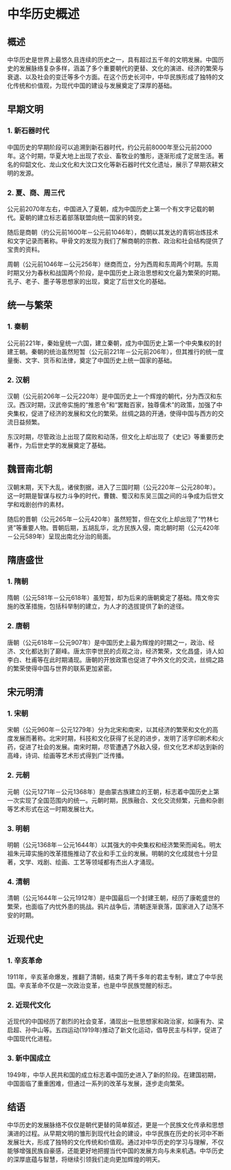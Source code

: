 # 中华历史概述

## 概述

中华历史是世界上最悠久且连续的历史之一，具有超过五千年的文明发展。中国历史的发展脉络复杂多样，涵盖了多个重要朝代的更替、文化的演进、经济的繁荣与衰退、以及社会的变迁等多个方面。在这个历史长河中，中华民族形成了独特的文化传统和价值观，为现代中国的建设与发展奠定了深厚的基础。

## 早期文明

### 1. 新石器时代

中国历史的早期阶段可以追溯到新石器时代，约公元前8000年至公元前2000年。这个时期，华夏大地上出现了农业、畜牧业的雏形，逐渐形成了定居生活。著名的仰韶文化、龙山文化和大汶口文化等新石器时代文化遗址，展示了早期农耕文明的发源。

### 2. 夏、商、周三代

公元前2070年左右，中国进入了夏朝，成为中国历史上第一个有文字记载的朝代。夏朝的建立标志着部落联盟向统一国家的转变。

随后是商朝（约公元前1600年－公元前1046年），商朝以其发达的青铜冶炼技术和文字记录而著称。甲骨文的发现为我们了解商朝的宗教、政治和社会结构提供了宝贵的资料。

周朝（公元前1046年－公元256年）继商而立，分为西周和东周两个时期。东周时期又分为春秋和战国两个阶段，是中国历史上政治思想和文化最为繁荣的时期。孔子、老子、墨子等思想家的出现，奠定了后世文化的基础。

## 统一与繁荣

### 1. 秦朝

公元前221年，秦始皇统一六国，建立秦朝，成为中国历史上第一个中央集权的封建王朝。秦朝的统治虽然短暂（公元前221年－公元前206年），但其推行的统一度量衡、文字、货币和法律，奠定了中国历史上统一国家的基础。

### 2. 汉朝

汉朝（公元前206年－公元220年）是中国历史上一个辉煌的朝代，分为西汉和东汉。西汉时期，汉武帝实施的“推恩令”和“罢黜百家，独尊儒术”的政策，加强了中央集权，促进了经济的发展和文化的繁荣。丝绸之路的开通，使得中国与西方的交流日益频繁。

东汉时期，尽管政治上出现了腐败和动荡，但文化上却出现了《史记》等重要历史著作，为后世史学的发展奠定了基础。

## 魏晋南北朝

汉朝末期，天下大乱，诸侯割据，进入了三国时期（公元220年－公元280年）。这一时期是智谋与权力斗争的时代，曹魏、蜀汉和东吴三国之间的斗争成为后世文学和戏剧创作的素材。

随后的晋朝（公元265年－公元420年）虽然短暂，但在文化上却出现了“竹林七贤”等重要人物。晋朝后期，五胡乱华，北方民族入侵，南北朝时期（公元420年－公元589年）呈现出南北分治的局面。

## 隋唐盛世

### 1. 隋朝

隋朝（公元581年－公元618年）虽短暂，却为后来的唐朝奠定了基础。隋文帝实施的改革措施，包括科举制的建立，为人才的选拔提供了新的途径。

### 2. 唐朝

唐朝（公元618年－公元907年）是中国历史上最为辉煌的时期之一，政治、经济、文化都达到了巅峰。唐太宗李世民的贞观之治，经济繁荣，文化昌盛，诗人如李白、杜甫等在此时期涌现。唐朝的开放政策也促进了中外文化的交流，丝绸之路的繁荣使得中国与世界的联系更加紧密。

## 宋元明清

### 1. 宋朝

宋朝（公元960年－公元1279年）分为北宋和南宋，以其经济的繁荣和文化的高度发展而著称。北宋时期，科技和文化获得了长足的进步，发明了活字印刷术和火药，促进了社会的发展。南宋时期，尽管遭遇了外敌入侵，但文化艺术却达到新的高峰，诗词、绘画等艺术形式得到广泛传播。

### 2. 元朝

元朝（公元1271年－公元1368年）是由蒙古族建立的王朝，标志着中国历史上第一次实现了全国范围内的统一。元朝时期，民族融合、文化交流频繁，元曲和杂剧等艺术形式在这一时期发展壮大。

### 3. 明朝

明朝（公元1368年－公元1644年）以其强大的中央集权和经济繁荣而闻名。明太祖朱元璋实施的改革措施推动了农业和手工业的发展。明朝的文化成就也十分显著，文学、戏剧、绘画、工艺等领域都有杰出人才涌现。

### 4. 清朝

清朝（公元1644年－公元1912年）是中国最后一个封建王朝，经历了康乾盛世的繁荣，也面临了内忧外患的挑战。鸦片战争后，清朝逐渐衰落，国家进入了动荡不安的时期。

## 近现代史

### 1. 辛亥革命

1911年，辛亥革命爆发，推翻了清朝，结束了两千多年的君主专制，建立了中华民国。辛亥革命不仅是一次政治变革，也是中华民族觉醒的标志。

### 2. 近现代文化

近现代的中国经历了剧烈的社会变革，涌现出一批思想家和政治家，如康有为、梁启超、孙中山等。五四运动(1919年)推动了新文化运动，倡导民主与科学，促进了中国现代化进程。

### 3. 新中国成立

1949年，中华人民共和国的成立标志着中国历史进入了新的阶段。在建国初期，中国面临了重重困难，但通过一系列的改革与发展，逐步走向繁荣。

## 结语

中华历史的发展脉络不仅仅是朝代更替的简单叙述，更是一个民族文化传承和思想演进的过程。从早期文明的雏形到现代社会的建设，中华民族在历史的长河中不断发展壮大，形成了独特的文化传统和价值观。通过对中华历史的学习与理解，不仅能够增强民族自豪感，还能更好地把握当代中国的发展方向与未来机遇。中华历史的深厚底蕴与智慧，将继续引领我们走向更加辉煌的明天。